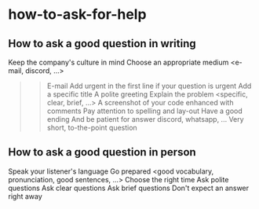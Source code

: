 # how-to-ask-for-help

## How to ask a good question in writing
Keep the company's culture in mind <formal versus less formal>
Choose an appropriate medium <e-mail, discord, ...>
>> E-mail
Add urgent in the first line if your question is urgent
Add a specific title
A polite greeting
Explain the problem <specific, clear, brief, ...>
A screenshot of your code enhanced with comments
Pay attention to spelling and lay-out
Have a good ending <thank you in advance>
And be patient for answer
>> discord, whatsapp, ...
Very short, to-the-point question


## How to ask a good question in person
Speak your listener's language
Go prepared <good vocabulary, pronunciation, good sentences, ...>
Choose the right time
Ask polite questions
Ask clear questions
Ask brief questions
Don't expect an answer right away

